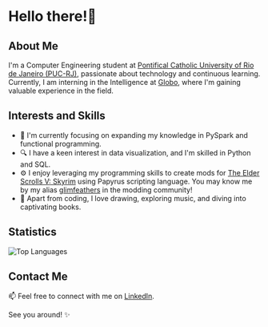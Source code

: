 # Hello there!👋

## About Me

I'm a Computer Engineering student at [Pontifical Catholic University of Rio de Janeiro (PUC-RJ)](https://www.puc-rio.br/), passionate about technology and continuous learning. Currently, I am interning in the Intelligence at [Globo](https://www.globo.com/), where I'm gaining valuable experience in the field.

## Interests and Skills

- 🌱 I'm currently focusing on expanding my knowledge in PySpark and functional programming.
- 🔍 I have a keen interest in data visualization, and I'm skilled in Python and SQL.
- ⚙️ I enjoy leveraging my programming skills to create mods for [The Elder Scrolls V: Skyrim](https://elderscrolls.bethesda.net/en/skyrim) using Papyrus scripting language. You may know me by my alias [glimfeathers](https://www.nexusmods.com/skyrimspecialedition/users/158299623?tab=user+files) in the modding community!
- 🎨 Apart from coding, I love drawing, exploring music, and diving into captivating books.

## Statistics

![Top Languages](https://github-readme-stats.vercel.app/api/top-langs/?username=leonardotrote&layout=compact&theme=synthwave)

## Contact Me

📫 Feel free to connect with me on [LinkedIn](https://www.linkedin.com/in/leonardo-t-54ab20218/).

See you around! ✨
